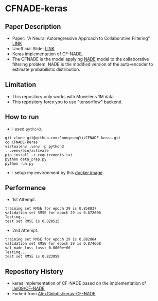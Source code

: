 # CFNADE-keras

## Paper Description

* Paper: "A Neural Autoregressive Approach to Collaborative Filtering" [LINK](https://arxiv.org/pdf/1605.09477.pdf)
* Unofficial Slide: [LINK](https://www.slideshare.net/ssuser62b35f/a-neural-autoregressive-approach-to-collaborative-filtering-cfnade-slide)
* Keras implementation of CF-NADE.
* The CFNADE is the model applying [NADE](https://arxiv.org/abs/1605.02226) model to the collaborative filtering problem. NADE is the modified version of the auto-encoder to estimate probabilistic distribution.

## Limitation

* This repository only works with Movielens 1M data.
* This repository force you to use "tensorflow" backend.


## How to run

* I used `python3`.
```
git clone git@github.com:JoonyoungYi/CFNADE-keras.git
cd CFNADE-keras
virtualenv .venv -p python3
. .venv/bin/activate
pip install -r requirements.txt
python data_prep.py
python run.py
```
* I setup my environment by this [docker image](https://hub.docker.com/r/jihong/keras-gpu/).


## Performance

* 1st Attempt.
```
training set RMSE for epoch 29 is 0.858837
validation set RMSE for epoch 29 is 0.872606
Testing...
test set RMSE is 0.820515
```
* 2nd Attempt.
```
training set RMSE for epoch 29 is 0.882864
validation set RMSE for epoch 29 is 0.874668
val_nade_loss_loss: 0.0000e+00
Testing...
test set RMSE is 0.823059
```

## Repository History

* keras implementation of CF-NADE based on the implementation of [Ian09/CF-NADE](https://github.com/Ian09/CF-NADE)
* Forked from [AlexGidiotis/keras-CF-NADE](https://github.com/AlexGidiotis/keras-CF-NADE)
